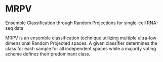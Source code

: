 # MRPV
Ensemble Classification through Random Projections for single-cell RNA-seq data

MRPV is an ensemble classification technique utilizing multiple ultra-low dimensional Random Projected spaces. A given classifier determines the class for each sample for all independent spaces while a majority voting scheme defines their predominant class.
